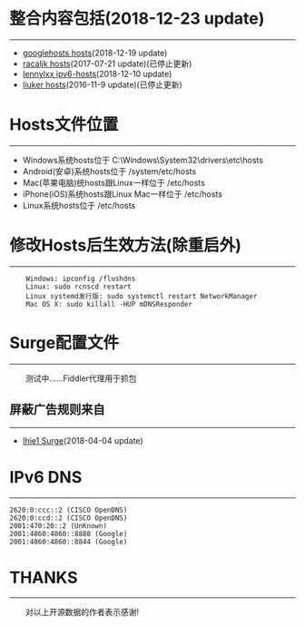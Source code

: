﻿# 整合内容包括(2018-12-23 update)  
---
-   [googlehosts hosts](https://github.com/googlehosts/hosts)(2018-12-19 update)
-   [racaljk hosts](https://github.com/racaljk/hosts)(2017-07-21 update)(已停止更新) 
-   [lennylxx ipv6-hosts](https://github.com/lennylxx/ipv6-hosts)(2018-12-10 update)
-   [liuker hosts](https://github.com/laucyun/hosts)(2016-11-9 update)(已停止更新) 

# Hosts文件位置
---
*   Windows系统hosts位于 C:\Windows\System32\drivers\etc\hosts
*   Android(安卓)系统hosts位于 /system/etc/hosts
*   Mac(苹果电脑)统hosts跟Linux一样位于 /etc/hosts
*   iPhone(iOS)系统hosts跟Linux Mac一样位于 /etc/hosts
*   Linux系统hosts位于 /etc/hosts

# 修改Hosts后生效方法(除重启外)
---
```
    Windows: ipconfig /flushdns
    Linux: sudo rcnscd restart
    Linux systemd发行版: sudo systemctl restart NetworkManager
    Mac OS X: sudo killall -HUP mDNSResponder
 ```

# Surge配置文件  
---
&emsp;&emsp;测试中……Fiddler代理用于抓包<br/>

## 屏蔽广告规则来自
---
-   [lhie1 Surge](https://github.com/lhie1/Surge)(2018-04-04 update)
  
# IPv6 DNS  
---
```
2620:0:ccc::2 (CISCO OpenDNS)  
2620:0:ccd::2 (CISCO OpenDNS)  
2001:470:20::2 (UnKnown)  
2001:4860:4860::8888 (Google)  
2001:4860:4860::8844 (Google)  
```

# THANKS  
---
&emsp;&emsp;对以上开源数据的作者表示感谢!